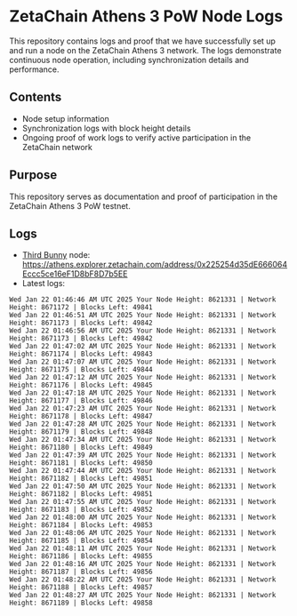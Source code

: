 # ZetaChain Athens 3 PoW Node Logs
This repository contains logs and proof that we have successfully set up and run a node on the ZetaChain Athens 3 network. The logs demonstrate continuous node operation, including synchronization details and performance.

## Contents
- Node setup information
- Synchronization logs with block height details
- Ongoing proof of work logs to verify active participation in the ZetaChain network

## Purpose
This repository serves as documentation and proof of participation in the ZetaChain Athens 3 PoW testnet.

## Logs

- [Third Bunny](https://thirdbunny.xyz/) node: https://athens.explorer.zetachain.com/address/0x225254d35dE666064Eccc5ce16eF1D8bF8D7b5EE
- Latest logs:
```
Wed Jan 22 01:46:46 AM UTC 2025 Your Node Height: 8621331 | Network Height: 8671172 | Blocks Left: 49841
Wed Jan 22 01:46:51 AM UTC 2025 Your Node Height: 8621331 | Network Height: 8671173 | Blocks Left: 49842
Wed Jan 22 01:46:56 AM UTC 2025 Your Node Height: 8621331 | Network Height: 8671173 | Blocks Left: 49842
Wed Jan 22 01:47:02 AM UTC 2025 Your Node Height: 8621331 | Network Height: 8671174 | Blocks Left: 49843
Wed Jan 22 01:47:07 AM UTC 2025 Your Node Height: 8621331 | Network Height: 8671175 | Blocks Left: 49844
Wed Jan 22 01:47:12 AM UTC 2025 Your Node Height: 8621331 | Network Height: 8671176 | Blocks Left: 49845
Wed Jan 22 01:47:18 AM UTC 2025 Your Node Height: 8621331 | Network Height: 8671177 | Blocks Left: 49846
Wed Jan 22 01:47:23 AM UTC 2025 Your Node Height: 8621331 | Network Height: 8671178 | Blocks Left: 49847
Wed Jan 22 01:47:28 AM UTC 2025 Your Node Height: 8621331 | Network Height: 8671179 | Blocks Left: 49848
Wed Jan 22 01:47:34 AM UTC 2025 Your Node Height: 8621331 | Network Height: 8671180 | Blocks Left: 49849
Wed Jan 22 01:47:39 AM UTC 2025 Your Node Height: 8621331 | Network Height: 8671181 | Blocks Left: 49850
Wed Jan 22 01:47:44 AM UTC 2025 Your Node Height: 8621331 | Network Height: 8671182 | Blocks Left: 49851
Wed Jan 22 01:47:50 AM UTC 2025 Your Node Height: 8621331 | Network Height: 8671182 | Blocks Left: 49851
Wed Jan 22 01:47:55 AM UTC 2025 Your Node Height: 8621331 | Network Height: 8671183 | Blocks Left: 49852
Wed Jan 22 01:48:00 AM UTC 2025 Your Node Height: 8621331 | Network Height: 8671184 | Blocks Left: 49853
Wed Jan 22 01:48:06 AM UTC 2025 Your Node Height: 8621331 | Network Height: 8671185 | Blocks Left: 49854
Wed Jan 22 01:48:11 AM UTC 2025 Your Node Height: 8621331 | Network Height: 8671186 | Blocks Left: 49855
Wed Jan 22 01:48:16 AM UTC 2025 Your Node Height: 8621331 | Network Height: 8671187 | Blocks Left: 49856
Wed Jan 22 01:48:22 AM UTC 2025 Your Node Height: 8621331 | Network Height: 8671188 | Blocks Left: 49857
Wed Jan 22 01:48:27 AM UTC 2025 Your Node Height: 8621331 | Network Height: 8671189 | Blocks Left: 49858
```
